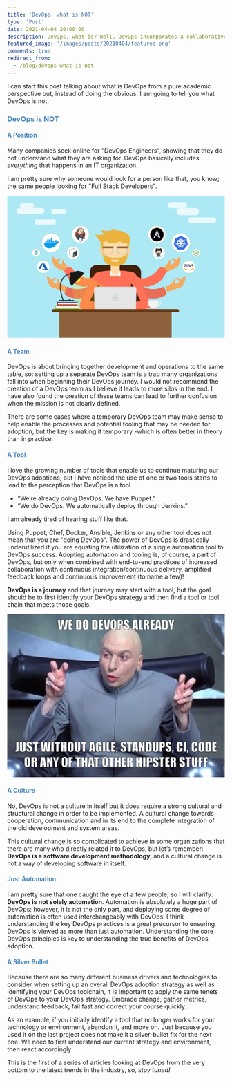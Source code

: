 ```yaml
---
title: 'DevOps, what is NOT'
type: 'Post'
date: 2021-04-04 20:00:00
description: DevOps, what is? Well, DevOps incorporates a collaborative culture that embraces numerous practices combined together for a continuous software development methodology that places significant emphasis on feedback loops and continuous improvement. In this article, instead of highlighting everything that DevOps is, I thought it would be good to take a step back and highlight what DevOps is not.
featured_image: '/images/posts/20210404/featured.png'
comments: true
redirect_from:
  - /blog/devops-what-is-not
---
```


I can start this post talking about what is DevOps from a pure academic perspective but, instead of doing the obvious: I am going to tell you what DevOps is not.

### <span style="color:#4888bc">DevOps is NOT</span>

#### <span style="color:#4888bc">A Position</span>
Many companies seek online for "DevOps Engineers", showing that they do not understand what they are asking for. DevOps basically includes *everything* that happens in an IT organization.

I am pretty sure why someone would look for a person like that, you know; the same people looking for "Full Stack Developers".

<img src="/images/posts/20210404/position.png" width="640">

#### <span style="color:#4888bc">A Team</span>
DevOps is about bringing together development and operations to the same table, so: setting up a separate DevOps team is a trap many organizations fall into when beginning their DevOps journey. I would not recommend the creation of a DevOps team as I believe it leads to more silos in the end. I have also found the creation of these teams can lead to further confusion when the mission is not clearly defined.

There are some cases where a temporary DevOps team may make sense to help enable the processes and potential tooling that may be needed for adoption, but the key is making it temporary -which is often better in theory than in practice.

#### <span style="color:#4888bc">A Tool</span>
I love the growing number of tools that enable us to continue maturing our DevOps adoptions, but I have noticed the use of one or two tools starts to lead to the perception that DevOps is a tool.

* “We’re already doing DevOps. We have Puppet.”
* “We do DevOps. We automatically deploy through Jenkins.”

I am already tired of hearing stuff like that.

Using Puppet, Chef, Docker, Ansible, Jenkins or any other tool does not mean that you are "doing DevOps". The power of DevOps is drastically underutilized if you are equating the utilization of a single automation tool to DevOps success. Adopting automation and tooling is, of course, a part of DevOps, but only when combined with end-to-end practices of increased collaboration with continuous integration/continuous delivery, amplified feedback loops and continuous improvement (to name a few)! 

**DevOps is a journey** and that journey may start with a tool, but the goal should be to first identify your DevOps strategy and then find a tool or tool chain that meets those goals.

<img src="/images/posts/20210404/culture.png" width="640">

#### <span style="color:#4888bc">A Culture</span>
No, DevOps is not a culture in itself but it does require a strong cultural and structural change in order to be implemented. A cultural change towards cooperation, communication and in its end to the complete integration of the old development and system areas.

This cultural change is so complicated to achieve in some organizations that there are many who directly related it to DevOps, but let’s remember: **DevOps is a software development methodology**, and a cultural change is not a way of developing software in itself.

#### <span style="color:#4888bc">Just Automation</span>
I am pretty sure that one caught the eye of a few people, so I will clarify: **DevOps is not solely automation**. Automation is absolutely a huge part of DevOps; however, it is not the only part, and deploying some degree of automation is often used interchangeably with DevOps. I think understanding the key DevOps practices is a great precursor to ensuring DevOps is viewed as more than just automation. Understanding the core DevOps principles is key to understanding the true benefits of DevOps adoption.

#### <span style="color:#4888bc">A Silver Bullet</span>
Because there are so many different business drivers and technologies to consider when setting up an overall DevOps adoption strategy as well as identifying your DevOps toolchain, it is important to apply the same tenets of DevOps to your DevOps strategy. Embrace change, gather metrics, understand feedback, fail fast and correct your course quickly. 

As an example, if you initially identify a tool that no longer works for your technology or environment, abandon it, and move on. Just because you used it on the last project does not make it a silver-bullet fix for the next one. We need to first understand our current strategy and environment, then react accordingly.

This is the first of a series of articles looking at DevOps from the very bottom to the latest trends in the industry, so, *stay tuned!*
